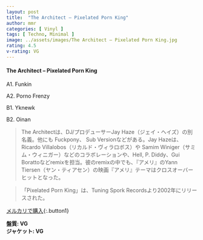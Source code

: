 ```yaml
---
layout: post
title:  "The Architect – Pixelated Porn King"
author: mmr
categories: [ Vinyl ]
tags: [ Techno, Minimal ]
image: ../assets/images/The Architect – Pixelated Porn King.jpg
rating: 4.5
v-rating: VG
---
```


#### The Architect – Pixelated Porn King

A1. Funkin

A2. Porno Frenzy

B1. Yknewk

B2. Oinan

> The Architectは、DJ/プロデューサーJay Haze（ジェイ・ヘイズ）の別名義。他にも Fuckpony、 Sub Versionなどがある。Jay Hazeは、 Ricardo Villalobos（リカルド・ヴィラロボス）や Samim Winiger（サミム・ウィニガー）などのコラボレーションや、Hell, P. Diddy、Gui Borattoなどremixを担当。彼のremixの中でも、『アメリ』のYann Tiersen（ヤン・ティアセン）の映画『アメリ』テーマはクロスオーバーヒットとなった。

> 「Pixelated Porn King」は、Tuning Spork Recordsより2002年にリリースされた。

[メルカリで購入](https://jp.mercari.com/item/m82819897771){:.button1}

<div class="mt-4 mb-4 d-flex align-items-center">
<strong class="mr-1">盤質: VG</strong>
</div>
<div class="mt-4 mb-4 d-flex align-items-center">
<strong class="mr-1">ジャケット: VG</strong>
</div>
